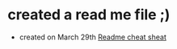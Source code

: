 # created a read me file ;)
* created on March 29th
[Readme cheat sheat](https://github.com/adam-p/markdown-here/wiki/Markdown-Cheatsheet#headers)
